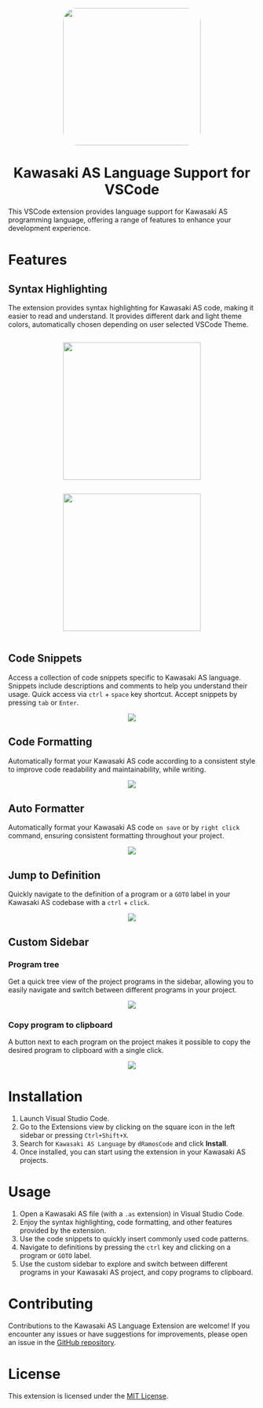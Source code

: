 <p align="center" > 
<img src="https://github.com/dRamosCode/kawasaki-as-vscode-extension/blob/main/docs/ASLogoTransparent.png?raw=true" style="+box-shadow:!0 !0 !1.5em !grey; height:20em; border-radius:10%"></img></p>

<h1 align="center">Kawasaki AS Language Support for VSCode</h1>

This VSCode extension provides language support for Kawasaki AS programming language, offering a range of features to enhance your development experience.

# Features

## Syntax Highlighting

The extension provides syntax highlighting for Kawasaki AS code, making it easier to read and understand. It provides different dark and light theme colors, automatically chosen depending on user selected VSCode Theme.

<p align="center" > 
<img src="https://github.com/dRamosCode/kawasaki-as-vscode-extension/blob/main/docs/thumbnails/themeLight.png?raw=true" style="height:20em; padding:1em"></img>
<img src="https://github.com/dRamosCode/kawasaki-as-vscode-extension/blob/main/docs/thumbnails/themeDark.png?raw=true" style="height:20em; padding:1em"></img></p>

## Code Snippets

Access a collection of code snippets specific to Kawasaki AS language. Snippets include descriptions and comments to help you understand their usage. Quick access via `ctrl` + `space` key shortcut. Accept snippets by pressing `tab` or `Enter`.

<p align="center"><img src="https://github.com/dRamosCode/kawasaki-as-vscode-extension/blob/main/docs/thumbnails/snippets.gif?raw=true"></img></p>

## Code Formatting

Automatically format your Kawasaki AS code according to a consistent style to improve code readability and maintainability, while writing.

<p align="center"><img src="https://github.com/dRamosCode/kawasaki-as-vscode-extension/blob/main/docs/thumbnails/textFormat.gif?raw=true"></img></p>

## Auto Formatter

Automatically format your Kawasaki AS code `on save` or by `right click` command, ensuring consistent formatting throughout your project.

<p align="center"><img src="https://github.com/dRamosCode/kawasaki-as-vscode-extension/blob/main/docs/thumbnails/autoformat.gif?raw=true"></img></p>

## Jump to Definition

Quickly navigate to the definition of a program or a `GOTO` label in your Kawasaki AS codebase with a `ctrl` + `click`.

<p align="center"><img src="https://github.com/dRamosCode/kawasaki-as-vscode-extension/blob/main/docs/thumbnails/jumpTo.gif?raw=true"></img></p>

## Custom Sidebar

### Program tree

Get a quick tree view of the project programs in the sidebar, allowing you to easily navigate and switch between different programs in your project.

<p align="center"><img src="https://github.com/dRamosCode/kawasaki-as-vscode-extension/blob/main/docs/thumbnails/programTree.gif?raw=true"></img></p>

### Copy program to clipboard

A button next to each program on the project makes it possible to copy the desired program to clipboard with a single click.

<p align="center"><img src="https://github.com/dRamosCode/kawasaki-as-vscode-extension/blob/main/docs/thumbnails/copyToClipboard.gif?raw=true"></img></p>

# Installation

1. Launch Visual Studio Code.
2. Go to the Extensions view by clicking on the square icon in the left sidebar or pressing `Ctrl+Shift+X`.
3. Search for `Kawasaki AS Language` by `dRamosCode` and click **Install**.
4. Once installed, you can start using the extension in your Kawasaki AS projects.

# Usage

1. Open a Kawasaki AS file (with a `.as` extension) in Visual Studio Code.
2. Enjoy the syntax highlighting, code formatting, and other features provided by the extension.
3. Use the code snippets to quickly insert commonly used code patterns.
4. Navigate to definitions by pressing the `ctrl` key and clicking on a program or `GOTO` label.
5. Use the custom sidebar to explore and switch between different programs in your Kawasaki AS project, and copy programs to clipboard.

# Contributing

Contributions to the Kawasaki AS Language Extension are welcome! If you encounter any issues or have suggestions for improvements, please open an issue in the [GitHub repository](https://github.com/dRamosCode/kawasaki-as-vscode-extension).

# License

This extension is licensed under the [MIT License](https://github.com/dRamosCode/kawasaki-as-vscode-extension/blob/main/LICENSE).
